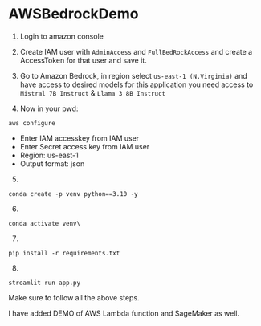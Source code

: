 # AWSBedrockDemo

1. Login to amazon console 

2. Create IAM user with `AdminAccess` and `FullBedRockAccess` and create a AccessToken for that user and save it.

3. Go to Amazon Bedrock, in region select `us-east-1 (N.Virginia)` and have access to desired models for this application you need access to `Mistral 7B Instruct` & `Llama 3 8B Instruct`

4. Now in your pwd:
```
aws configure
```
- Enter IAM accesskey from IAM user
- Enter Secret access key from IAM user
- Region: us-east-1
- Output format: json

5. 
```
conda create -p venv python==3.10 -y
```

6. 
```
conda activate venv\
```
7. 
```
pip install -r requirements.txt
```
8. 
```
streamlit run app.py
```

Make sure to follow all the above steps.

I have added DEMO of AWS Lambda function and SageMaker as well.